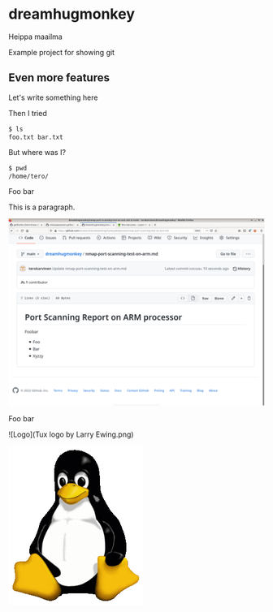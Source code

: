 # dreamhugmonkey

Heippa maailma

Example project for showing git

## Even more features

Let's write something here

Then I tried

    $ ls
    foo.txt bar.txt

But where was I?

    $ pwd
    /home/tero/

Foo bar

This is a paragraph. 

![Screenshot of foo](fooshot.png)

Foo bar

![Logo](Tux logo by Larry Ewing.png)

![](Tux-logo-by-Larry-Ewing.png)

